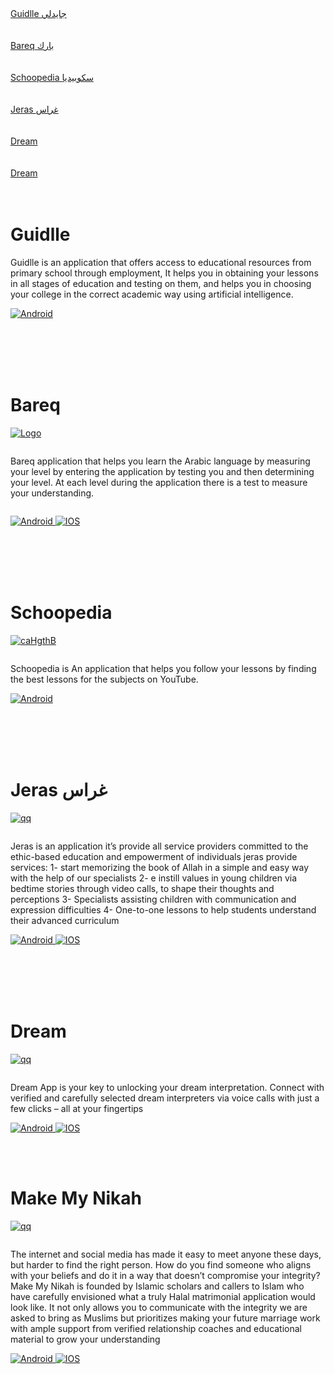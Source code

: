 
<div><a href="#guidle" >Guidlle جايدلي</a> </div>
<br></br>
<div><a href="#bareq" >Bareq بارك</a> </div>
<br></br>
<div><a href="#schoopedia" >Schoopedia سكوبيديا</a> </div>
<br></br>
<div><a href="#jeras" > Jeras غراس</a> </div>
<br></br>
<div><a href="#dream" >Dream </a> </div>
<br></br>
<div><a href="#make_my_nikah" >Dream </a> </div>
<br></br>

 <p id="guidle"></p>
 
# Guidlle

<!-- <a href="https://bareq.me/"><img src="https://bareq.me/assets/imgs/logo-arabic.PNG" alt="Logo" border="0"></a><p style="display: inline-block"> -->
Guidlle is an application that offers access to educational resources from primary school through employment, It helps you in obtaining your lessons in all stages of education and testing on them, and helps you in choosing your college in the correct academic way using artificial intelligence.
</p>
<div id="badges">
 <a href= "https://play.google.com/store/apps/details?id=com.daleeldev.guidlle">
   <img src="https://img.shields.io/badge/android-grey?style=for-the-badge&logo=android&logoColor=white" alt="Android"/>
 </a>
 <!-- <a href= "https://apps.apple.com/eg/app/learn-with-bareq/id6474672522">
   <img src="https://img.shields.io/badge/iphone-blue?style=for-the-badge&logo=apple&logoColor=white" alt="IOS"/> -->
 </a>
</div>
<br></br>
<!-- ============================================================================================================= -->
<!-- ============================================================================================================= -->


 <p id="guidle"></p>


 <br></br>
 <p id="bareq"></p>
 
# Bareq

<a href="https://bareq.me/"><img src="https://bareq.me/assets/imgs/logo-arabic.PNG" alt="Logo" border="0"></a><p style="display: inline-block">
Bareq application that helps you learn the Arabic language by measuring your level by entering the application by testing you and then determining your level. At each level during the application there is a test to measure your understanding.
</p>
<div id="badges">
 <a href= "https://play.google.com/store/apps/details?id=com.almotahidaeducation.bareqApp&hl=en">
   <img src="https://img.shields.io/badge/android-grey?style=for-the-badge&logo=android&logoColor=white" alt="Android"/>
 </a>
 <a href= "https://apps.apple.com/eg/app/learn-with-bareq/id6474672522">
   <img src="https://img.shields.io/badge/iphone-blue?style=for-the-badge&logo=apple&logoColor=white" alt="IOS"/>
 </a>
</div>
<br></br>
<!-- ============================================================================================================= -->
<!-- ============================================================================================================= -->


 <p id="bareq"></p>


 <br></br>

 <p id="schoopedia"></p>
 
# Schoopedia

<a href="https://schoopedia.com/"><img src="https://schoopedia.com/Content/images/logo.png" alt="caHgthB" border="0"></a>
<p style="display: inline-block">
    Schoopedia is An application that helps you follow your lessons by finding the best lessons for the subjects on YouTube.
</p>
<div id="schoopedia">
 <a href= "https://play.google.com/store/apps/details?id=com.almotahida.schoopedia&hl=en_US">
   <img src="https://img.shields.io/badge/android-grey?style=for-the-badge&logo=android&logoColor=white" alt="Android"/>
 </a>
 <!-- <a href= "https://apps.apple.com/us/app/imploy/id1659274612">
   <img src="https://img.shields.io/badge/iphone-blue?style=for-the-badge&logo=apple&logoColor=white" alt="IOS"/> -->
 </a>
</div>
<br></br>
<!-- ============================================================================================================= -->
<!-- ============================================================================================================= -->


 <p id="Schoopedia"></p>


 <br></br>



 <p id="jeras"></p>
 
# Jeras غراس

<a href="https://www.jeras.io/?lang=en/"><img src="https://www.jeras.io/wp-content/uploads/2023/05/%D8%AF%D9%87%D8%A8%D9%8A-EN-1@3x.png" alt="qq" border="0"></a>
<p style="display: inline-block">
Jeras is  an application it’s provide all service providers committed to the ethic-based education and empowerment of individuals jeras provide services:
1- start memorizing the book of Allah in a simple and easy way with the help of our specialists
2- e instill values in young children via bedtime stories through video calls, to shape their thoughts and perceptions
3- Specialists assisting children with communication and expression difficulties
4- One-to-one lessons to help students understand their advanced curriculum
</p>
<div id="badges">
 <a href= "https://play.google.com/store/apps/details?id=com.app.jeras&hl=en">
   <img src="https://img.shields.io/badge/android-grey?style=for-the-badge&logo=android&logoColor=white" alt="Android"/>
 </a>
 <a href= "https://apps.apple.com/eg/app/jeras-%D8%BA%D8%B1%D8%A7%D8%B3/id1612021922">
   <img src="https://img.shields.io/badge/iphone-blue?style=for-the-badge&logo=apple&logoColor=white" alt="IOS"/>
 </a>
</div>
<br></br>
<!-- ============================================================================================================= -->
<!-- ============================================================================================================= -->


 <p id="jeras"></p>


 <br></br>

 
 <p id="dream"></p>
 
# Dream

<a href="https://dream-app.net/"><img src="https://dream-app.net/wp-content/uploads/2024/03/logo-dream-1-150x150.png" alt="qq" border="0"></a>

<p style="display: inline-block">
Dream App is your key to unlocking your dream interpretation. Connect with verified and carefully selected dream interpreters via voice calls with just a few clicks – all at your fingertips
</p>
<div id="badges">
 <a href= "https://play.google.com/store/apps/details?id=com.abdulazizahmed.dream&pcampaignid=web_share">
   <img src="https://img.shields.io/badge/android-grey?style=for-the-badge&logo=android&logoColor=white" alt="Android"/>
 </a>
 <a href= "https://apps.apple.com/eg/app/dream-dream-interpretation/id1515745954">
   <img src="https://img.shields.io/badge/iphone-blue?style=for-the-badge&logo=apple&logoColor=white" alt="IOS"/>
 </a>
</div>
<!-- ============================================================================================================= -->
<!-- ============================================================================================================= -->

<br></br>
 <p id="make_my_nikah"></p>
 
# Make My Nikah

<a href="https://makemynikah.com/"><img src="https://makemynikah.com/wp-content/uploads/2024/05/Frame-1171275019.svg" alt="qq" border="0"></a>

<p style="display: inline-block"> 
The internet and social media has made it easy to meet anyone these days, but harder to find the right person. How do you find someone who aligns with your beliefs and do it in a way that doesn’t compromise your integrity? Make My Nikah is founded by Islamic scholars and callers to Islam who have carefully envisioned what a truly Halal matrimonial application would look like. It not only allows you to communicate with the integrity we are asked to bring as Muslims but prioritizes making your future marriage work with ample support from verified relationship coaches and educational material to grow your understanding
</p>

<div id="badges">
<a href= "https://play.google.com/store/apps/details?id=com.app.beaut&pcampaignid=web_share">
 <img src="https://img.shields.io/badge/android-grey?style=for-the-badge&logo=android&logoColor=white" alt="Android"/>
</a>
<a href= "https://apps.apple.com/eg/app/beautapp/id1641228300">
 <img src="https://img.shields.io/badge/iphone-blue?style=for-the-badge&logo=apple&logoColor=white" alt="IOS"/>
</a>
</div>
<!-- ============================================================================================================= -->
<!-- ============================================================================================================= 